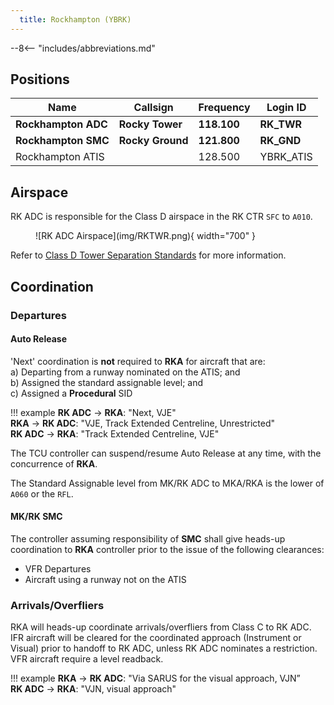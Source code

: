 ```yaml
---
  title: Rockhampton (YBRK)
---
```


--8<-- "includes/abbreviations.md"

## Positions

| Name | Callsign | Frequency | Login ID |
| ---- | -------- | --------- | ---------------- |
| **Rockhampton ADC** | **Rocky Tower** | **118.100** | **RK_TWR** |
| **Rockhampton SMC** | **Rocky Ground** | **121.800** | **RK_GND** |
| Rockhampton ATIS |    | 128.500 | YBRK_ATIS |

## Airspace
RK ADC is responsible for the Class D airspace in the RK CTR `SFC` to `A010`.

<figure markdown>
![RK ADC Airspace](img/RKTWR.png){ width="700" }
</figure>

Refer to [Class D Tower Separation Standards](../../../separation-standards/classd) for more information.

## Coordination
### Departures
#### Auto Release
'Next' coordination is **not** required to **RKA** for aircraft that are:   
  a) Departing from a runway nominated on the ATIS; and  
  b) Assigned the standard assignable level; and  
  c) Assigned a **Procedural** SID

!!! example
    <span class="hotline">**RK ADC** -> **RKA**</span>: "Next, VJE"  
    <span class="hotline">**RKA** -> **RK ADC**</span>: "VJE, Track Extended Centreline, Unrestricted"  
    <span class="hotline">**RK ADC** -> **RKA**</span>: "Track Extended Centreline, VJE"

The TCU controller can suspend/resume Auto Release at any time, with the concurrence of **RKA**.

The Standard Assignable level from MK/RK ADC to MKA/RKA is the lower of `A060` or the `RFL`.

#### MK/RK SMC
The controller assuming responsibility of **SMC** shall give heads-up coordination to **RKA** controller prior to the issue of the following clearances:  

- VFR Departures  
- Aircraft using a runway not on the ATIS

### Arrivals/Overfliers
RKA will heads-up coordinate arrivals/overfliers from Class C to RK ADC.  
IFR aircraft will be cleared for the coordinated approach (Instrument or Visual) prior to handoff to RK ADC, unless RK ADC nominates a restriction.  
VFR aircraft require a level readback.

!!! example
    <span class="hotline">**RKA** -> **RK ADC**</span>: "Via SARUS for the visual approach, VJN”  
    <span class="hotline">**RK ADC** -> **RKA**</span>: "VJN, visual approach"  